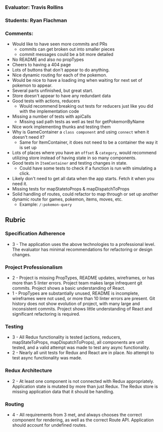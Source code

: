 ### Evaluator: Travis Rollins
### Students: Ryan Flachman
### Comments:
* Would like to have seen more commits and PRs
  * commits can get broken out into smaller pieces
  * commit messages could be a bit more detailed
* No README and also no propTypes
* Cheers to having a 404 page
* Lots of buttons that don't appear to do anything.
* Nice dynamic routing for each of the pokemon.
* Would be nice to have a loading img when waiting for next set of pokemon to appear.
* Several parts unfinished, but great start.
* Store doesn't appear to have any redundant data
* Good tests with actions, reducers
  * Would recommend breaking out tests for reducers just like you did with the implementation code
* Missing a number of tests with apiCalls
  * Missing sad path tests as well as test for getPokemonByName
* Nice work implementing thunks and testing them
* Why is GameContainer a `class component` and using `connect` when it doesn't need it?
  * Same for ItemContainer, it does not need to be a container the way it is set up
* Lots of places where you have an `offset` & `category`, would recommend utilizing store instead of having state in so many components.
* Good tests in `ItemContainer` and testing changes in state.
  * Could have some tests to check if a function is run with simulating a click.
* Likely don't need to get all data when the app starts.  Fetch it when you need it.
* Missing tests for mapStatetoProps & mapDispatchToProps
* Solid handling of routes, could refactor to map through or set up another dynamic route for games, pokemon, items, moves, etc.
  * Example: `/:pokemon-query`


## Rubric

### Specification Adherence

* 3 - The application uses the above technologies to a professional level. The evaluator has minimal recommendations for refactoring or design changes.

### Project Professionalism

* 2 - Project is missing PropTypes, README updates, wireframes, or has more than 5 linter errors. Project team makes large infrequent git commits. Project shows a basic understanding of React.
* 1 - PropTypes are substantially unused, README is incomplete, wireframes were not used, or more than 10 linter errors are present. Git history does not show evolution of project, with many large and inconsistent commits. Project shows little understanding of React and significant refactoring is required.

### Testing

* 3 - All Redux functionality is tested (actions, reducers, mapStateToProps, mapDispatchToProps), all components are unit tested, and a valid attempt was made to test any async functionality.
* 2 - Nearly all unit tests for Redux and React are in place. No attempt to test async functionality was made.

### Redux Architecture

* 2 - At least one component is not connected with Redux appropriately. Application state is mutated by more than just Redux. The Redux store is missing application data that it should be handling.

### Routing

* 4 - All requirements from 3 met, and always chooses the correct component for rendering, as well as the correct Route API. Application should account for undefined routes.
